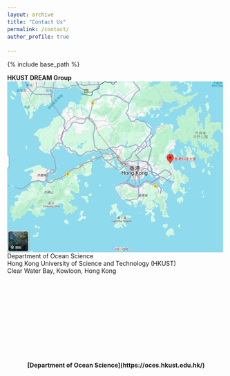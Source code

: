 ```yaml
---
layout: archive
title: "Contact Us"
permalink: /contact/
author_profile: true

---
```


{% include base_path %}

**HKUST DREAM Group** <img style="float: left; padding-right: 15px;" src="/images/location.png" width="500"> 
<br>
Department of Ocean Science
<br>
Hong Kong University of Science and Technology (HKUST)
<br>
Clear Water Bay, Kowloon, Hong Kong
<br/><br/>
<br/><br/>
<br/><br/>
<br/><br/>
<br/><br/>
<br/><br/>

<center>
  <b>
    [Department of Ocean Science](https://oces.hkust.edu.hk/)
  </b>
</center>
